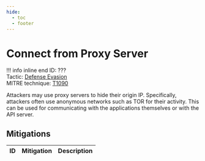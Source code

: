```yaml
---
hide:
  - toc
  - footer
---
```


# Connect from Proxy Server

!!! info inline end
    ID: ???<br>
    Tactic: [Defense Evasion](../tactics/DefenseEvasion/index.md) <br>
    MITRE technique: [T1090](https://attack.mitre.org/techniques/T1090/)

Attackers may use proxy servers to hide their origin IP. Specifically, attackers often use anonymous networks such as TOR for their activity. This can be used for communicating with the applications themselves or with the API server.

## Mitigations

|ID|Mitigation|Description|
|--|----------|-----------|